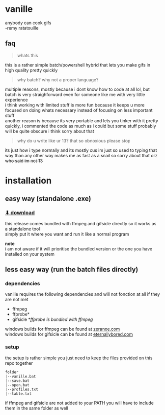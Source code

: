# vanille
anybody can cook gifs  
-remy ratatouille

## faq
>whats this

this is a rather simple batch/powershell hybrid that lets you make gifs in high quality pretty quickly

>why batch? why not a proper language?

multiple reasons, mostly because i dont know how to code at all lol, but batch is very straighforward even for someone like me with very little experience  
i think working with limited stuff is more fun because it keeps u more focused on doing whats necessary instead of focusing on less important stuff  
another reason is because its very portable and lets you tinker with it pretty quickly, i commented the code as much as i could but some stuff probably will be quite obscure i think sorry about that

>why do u write like ur 13? that so obnoxious please stop

its just how i type normally and its mostly cus im just so used to typing that way than any other way makes me as fast as a snail so sorry about that orz  
~~who said im not 13~~

# installation 

## easy way (standalone .exe)
  
### [⬇︎ download](https://github.com/lazuleri/vanille/releases/latest)

this release comes bundled with ffmpeg and gifsicle directly so it works as a standalone tool  
simply put it where you want and run it like a normal program

__note__  
i am not aware if it will prioritise the bundled version or the one you have installed on your system 

## less easy way (run the batch files directly)
### dependencies
vanille requires the following dependencies and will not fonction at all if they are not met

+ ffmpeg
+ ffprobe*
+ gifsicle
\**ffprobe is bundled with ffmpeg*

windows builds for ffmpeg can be found at [zeranoe.com](https://ffmpeg.zeranoe.com/builds/)  
windows builds for gifsicle can be found at [eternallybored.com](https://eternallybored.org/misc/gifsicle/)

### setup
the setup is rather simple  you just need to keep the files provided on this repo together
```
folder
|--vanille.bat
|--save.bat
|--open.bat
|--profiles.txt
|--table.txt
```
if ffmpeg and gifsicle are not added to your PATH you will have to include them in the same folder as well
